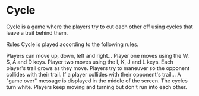 # Cycle
 
Cycle is a game where the players try to cut each other off using cycles that leave a trail behind them.

Rules Cycle is played according to the following rules.

Players can move up, down, left and right... Player one moves using the W, S, A and D keys. Player two moves using the I, K, J and L keys. Each player's trail grows as they move. Players try to maneuver so the opponent collides with their trail. If a player collides with their opponent's trail... A "game over" message is displayed in the middle of the screen. The cycles turn white. Players keep moving and turning but don't run into each other.
